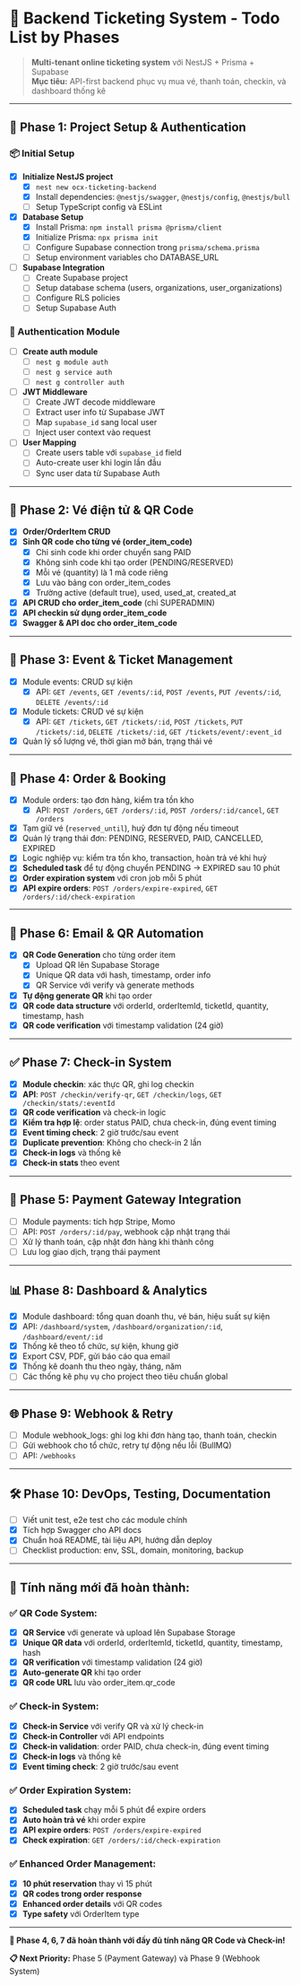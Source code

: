 # 🧾 Backend Ticketing System - Todo List by Phases

> **Multi-tenant online ticketing system** với NestJS + Prisma + Supabase  
> **Mục tiêu:** API-first backend phục vụ mua vé, thanh toán, checkin, và dashboard thống kê

---

## 🚀 Phase 1: Project Setup & Authentication

### 📦 Initial Setup
- [x] **Initialize NestJS project**
  - [x] `nest new ocx-ticketing-backend`
  - [x] Install dependencies: `@nestjs/swagger`, `@nestjs/config`, `@nestjs/bull`
  - [ ] Setup TypeScript config và ESLint

- [x] **Database Setup**
  - [x] Install Prisma: `npm install prisma @prisma/client`
  - [x] Initialize Prisma: `npx prisma init`
  - [ ] Configure Supabase connection trong `prisma/schema.prisma`
  - [ ] Setup environment variables cho DATABASE_URL

- [ ] **Supabase Integration**
  - [ ] Create Supabase project
  - [ ] Setup database schema (users, organizations, user_organizations)
  - [ ] Configure RLS policies
  - [ ] Setup Supabase Auth

### 🔐 Authentication Module
- [ ] **Create auth module**
  - [ ] `nest g module auth`
  - [ ] `nest g service auth`
  - [ ] `nest g controller auth`

- [ ] **JWT Middleware**
  - [ ] Create JWT decode middleware
  - [ ] Extract user info từ Supabase JWT
  - [ ] Map `supabase_id` sang local user
  - [ ] Inject user context vào request

- [ ] **User Mapping**
  - [ ] Create users table với `supabase_id` field
  - [ ] Auto-create user khi login lần đầu
  - [ ] Sync user data từ Supabase Auth

---

## 🚦 Phase 2: Vé điện tử & QR Code
- [x] **Order/OrderItem CRUD**
- [x] **Sinh QR code cho từng vé (order_item_code)**
  - [x] Chỉ sinh code khi order chuyển sang PAID
  - [x] Không sinh code khi tạo order (PENDING/RESERVED)
  - [x] Mỗi vé (quantity) là 1 mã code riêng
  - [x] Lưu vào bảng con order_item_codes
  - [x] Trường active (default true), used, used_at, created_at
- [x] **API CRUD cho order_item_code** (chỉ SUPERADMIN)
- [x] **API checkin sử dụng order_item_code**
- [x] **Swagger & API doc cho order_item_code**

---

## 🎫 Phase 3: Event & Ticket Management
- [x] Module events: CRUD sự kiện
  - [x] API: `GET /events`, `GET /events/:id`, `POST /events`, `PUT /events/:id`, `DELETE /events/:id`
- [x] Module tickets: CRUD vé sự kiện
  - [x] API: `GET /tickets`, `GET /tickets/:id`, `POST /tickets`, `PUT /tickets/:id`, `DELETE /tickets/:id`, `GET /tickets/event/:event_id`
- [x] Quản lý số lượng vé, thời gian mở bán, trạng thái vé

---

## 🧾 Phase 4: Order & Booking
- [x] Module orders: tạo đơn hàng, kiểm tra tồn kho
  - [x] API: `POST /orders`, `GET /orders/:id`, `POST /orders/:id/cancel`, `GET /orders`
- [x] Tạm giữ vé (`reserved_until`), huỷ đơn tự động nếu timeout
- [x] Quản lý trạng thái đơn: PENDING, RESERVED, PAID, CANCELLED, EXPIRED
- [x] Logic nghiệp vụ: kiểm tra tồn kho, transaction, hoàn trả vé khi huỷ
- [x] **Scheduled task** để tự động chuyển PENDING → EXPIRED sau 10 phút
- [x] **Order expiration system** với cron job mỗi 5 phút
- [x] **API expire orders**: `POST /orders/expire-expired`, `GET /orders/:id/check-expiration`

---

## 📩 Phase 6: Email & QR Automation
- [x] **QR Code Generation** cho từng order item
  - [x] Upload QR lên Supabase Storage
  - [x] Unique QR data với hash, timestamp, order info
  - [x] QR Service với verify và generate methods
- [x] **Tự động generate QR** khi tạo order
- [x] **QR code data structure** với orderId, orderItemId, ticketId, quantity, timestamp, hash
- [x] **QR code verification** với timestamp validation (24 giờ)

---

## ✅ Phase 7: Check-in System
- [x] **Module checkin**: xác thực QR, ghi log checkin
- [x] **API**: `POST /checkin/verify-qr`, `GET /checkin/logs`, `GET /checkin/stats/:eventId`
- [x] **QR code verification** và check-in logic
- [x] **Kiểm tra hợp lệ**: order status PAID, chưa check-in, đúng event timing
- [x] **Event timing check**: 2 giờ trước/sau event
- [x] **Duplicate prevention**: Không cho check-in 2 lần
- [x] **Check-in logs** và thống kê
- [x] **Check-in stats** theo event

---

## 💸 Phase 5: Payment Gateway Integration
- [ ] Module payments: tích hợp Stripe, Momo
- [ ] API: `POST /orders/:id/pay`, webhook cập nhật trạng thái
- [ ] Xử lý thanh toán, cập nhật đơn hàng khi thành công
- [ ] Lưu log giao dịch, trạng thái payment

---

## 📊 Phase 8: Dashboard & Analytics
- [x] Module dashboard: tổng quan doanh thu, vé bán, hiệu suất sự kiện
- [x] API: `/dashboard/system`, `/dashboard/organization/:id`, `/dashboard/event/:id`
- [x] Thống kê theo tổ chức, sự kiện, khung giờ
- [x] Export CSV, PDF, gửi báo cáo qua email
- [x] Thống kê doanh thu theo ngày, tháng, năm
- [ ] Các thống kê phụ vụ cho project theo tiêu chuẩn global

---

## 🌐 Phase 9: Webhook & Retry
- [ ] Module webhook_logs: ghi log khi đơn hàng tạo, thanh toán, checkin
- [ ] Gửi webhook cho tổ chức, retry tự động nếu lỗi (BullMQ)
- [ ] API: `/webhooks`

---

## 🛠️ Phase 10: DevOps, Testing, Documentation
- [ ] Viết unit test, e2e test cho các module chính
- [x] Tích hợp Swagger cho API docs
- [x] Chuẩn hoá README, tài liệu API, hướng dẫn deploy
- [ ] Checklist production: env, SSL, domain, monitoring, backup

---

## 🎯 **Tính năng mới đã hoàn thành:**

### ✅ **QR Code System:**
- [x] **QR Service** với generate và upload lên Supabase Storage
- [x] **Unique QR data** với orderId, orderItemId, ticketId, quantity, timestamp, hash
- [x] **QR verification** với timestamp validation (24 giờ)
- [x] **Auto-generate QR** khi tạo order
- [x] **QR code URL** lưu vào order_item.qr_code

### ✅ **Check-in System:**
- [x] **Check-in Service** với verify QR và xử lý check-in
- [x] **Check-in Controller** với API endpoints
- [x] **Check-in validation**: order PAID, chưa check-in, đúng event timing
- [x] **Check-in logs** và thống kê
- [x] **Event timing check**: 2 giờ trước/sau event

### ✅ **Order Expiration System:**
- [x] **Scheduled task** chạy mỗi 5 phút để expire orders
- [x] **Auto hoàn trả vé** khi order expire
- [x] **API expire orders**: `POST /orders/expire-expired`
- [x] **Check expiration**: `GET /orders/:id/check-expiration`

### ✅ **Enhanced Order Management:**
- [x] **10 phút reservation** thay vì 15 phút
- [x] **QR codes trong order response**
- [x] **Enhanced order details** với QR codes
- [x] **Type safety** với OrderItem type

---

**🎉 Phase 4, 6, 7 đã hoàn thành với đầy đủ tính năng QR Code và Check-in!**

**📋 Next Priority:** Phase 5 (Payment Gateway) và Phase 9 (Webhook System) 